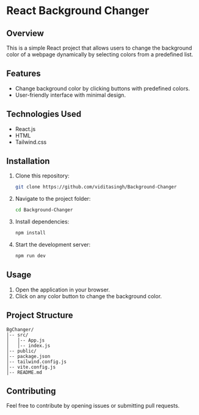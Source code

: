 # React Background Changer

## Overview
This is a simple React project that allows users to change the background color of a webpage dynamically by selecting colors from a predefined list.

## Features
- Change background color by clicking buttons with predefined colors.
- User-friendly interface with minimal design.

## Technologies Used
- React.js
- HTML
- Tailwind.css

## Installation
1. Clone this repository:
   ```bash
   git clone https://github.com/viditasingh/Background-Changer
   ```
2. Navigate to the project folder:
   ```bash
   cd Background-Changer
   ```
3. Install dependencies:
   ```bash
   npm install
   ```
4. Start the development server:
   ```bash
   npm run dev
   ```

## Usage
1. Open the application in your browser.
2. Click on any color button to change the background color.

## Project Structure
```
BgChanger/
│-- src/
│   │-- App.js
│   │-- index.js
│-- public/
│-- package.json
│-- tailwind.config.js
│-- vite.config.js
│-- README.md
```

## Contributing
Feel free to contribute by opening issues or submitting pull requests.

